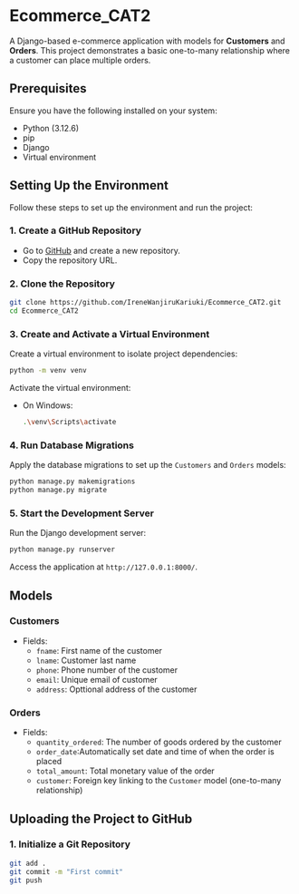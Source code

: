 # Ecommerce_CAT2

A Django-based e-commerce application with models for **Customers** and **Orders**. This project demonstrates a basic one-to-many relationship where a customer can place multiple orders.

## Prerequisites

Ensure you have the following installed on your system:

- Python (3.12.6)
- pip 
- Django
- Virtual environment

## Setting Up the Environment

Follow these steps to set up the environment and run the project:

### 1. Create a GitHub Repository

- Go to [GitHub](https://github.com/) and create a new repository.
- Copy the repository URL.

### 2. Clone the Repository

```bash
git clone https://github.com/IreneWanjiruKariuki/Ecommerce_CAT2.git
cd Ecommerce_CAT2
```

### 3. Create and Activate a Virtual Environment

Create a virtual environment to isolate project dependencies:

```bash
python -m venv venv
```
Activate the virtual environment:

- On Windows:
  ```bash
  .\venv\Scripts\activate
  ```

### 4. Run Database Migrations

Apply the database migrations to set up the `Customers` and `Orders` models:

```bash
python manage.py makemigrations
python manage.py migrate
```

### 5. Start the Development Server

Run the Django development server:

```bash
python manage.py runserver
```

Access the application at `http://127.0.0.1:8000/`.

## Models

### Customers
- Fields:
  - `fname`: First name of the customer
  - `lname`: Customer last name
  - `phone`: Phone number of the customer
  - `email`: Unique email of customer
  - `address`: Opttional address of the customer

### Orders
- Fields:
  - `quantity_ordered`: The number of goods ordered by the customer
  - `order_date`:Automatically set date and time of when the order is placed
  - `total_amount`: Total monetary value of the order
  - `customer`: Foreign key linking to the `Customer` model (one-to-many relationship)

## Uploading the Project to GitHub

### 1. Initialize a Git Repository

```bash
git add .
git commit -m "First commit"
git push
```
